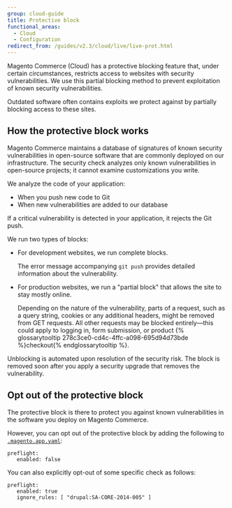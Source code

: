 ```yaml
---
group: cloud-guide
title: Protective block
functional_areas:
  - Cloud
  - Configuration
redirect_from: /guides/v2.3/cloud/live/live-prot.html
---
```


Magento Commerce (Cloud) has a protective blocking feature that, under certain circumstances, restricts access to websites with security vulnerabilities. We use this partial blocking method to prevent exploitation of known security vulnerabilities.

Outdated software often contains exploits we protect against by partially blocking access to these sites.

## How the protective block works

Magento Commerce maintains a database of signatures of known security vulnerabilities in open-source software that are commonly deployed on our infrastructure. The security check analyzes only known vulnerabilities in open-source projects; it cannot examine customizations you write.

We analyze the code of your application:

* When you push new code to Git
* When new vulnerabilities are added to our database

If a critical vulnerability is detected in your application, it rejects the Git push.

We run two types of blocks:

* For development websites, we run complete blocks.

  The error message accompanying `git push` provides detailed information about the vulnerability.

* For production websites, we run a "partial block" that allows the site to stay mostly online.

  Depending on the nature of the vulnerability, parts of a request, such as a query string, cookies or any additional headers, might be removed from GET requests. All other requests may be blocked entirely—this could apply to logging in, form submission, or product {% glossarytooltip 278c3ce0-cd4c-4ffc-a098-695d94d73bde %}checkout{% endglossarytooltip %}.

Unblocking is automated upon resolution of the security risk. The block is removed soon after you apply a security upgrade that removes the vulnerability.

## Opt out of the protective block

The protective block is there to protect you against known vulnerabilities in the software you deploy on Magento Commerce.

However, you can opt out of the protective block by adding the following to [`.magento.app.yaml`]({{page.baseurl}}/cloud/configure/magento-app-yaml.html):

```
preflight:
   enabled: false
```

You can also explicitly opt-out of some specific check as follows:

```
preflight:
   enabled: true
   ignore_rules: [ "drupal:SA-CORE-2014-005" ]
```

